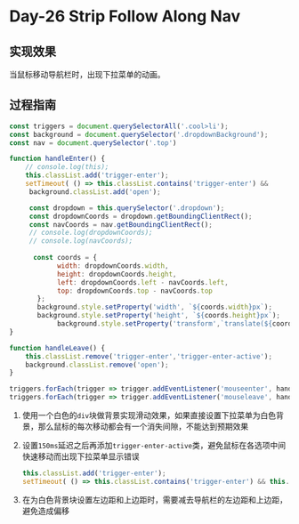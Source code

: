 # Day-26 Strip Follow Along Nav 



## 实现效果
当鼠标移动导航栏时，出现下拉菜单的动画。

## 过程指南   

```js
const triggers = document.querySelectorAll('.cool>li');
const background = document.querySelector('.dropdownBackground');
const nav = document.querySelector('.top')

function handleEnter() {
	// console.log(this);
	this.classList.add('trigger-enter');
	setTimeout( () => this.classList.contains('trigger-enter') && 		this.classList.add('trigger-enter-active'),150); //延迟添加下拉菜单的类名
     background.classList.add('open');

     const dropdown = this.querySelector('.dropdown');
     const dropdownCoords = dropdown.getBoundingClientRect();
     const navCoords = nav.getBoundingClientRect();
     // console.log(dropdownCoords);
     // console.log(navCoords);
                      
      const coords = {
 			width: dropdownCoords.width,
            height: dropdownCoords.height,
            left: dropdownCoords.left - navCoords.left,
            top: dropdownCoords.top - navCoords.top
       };
       background.style.setProperty('width', `${coords.width}px`);
       background.style.setProperty('height', `${coords.height}px`);
  	        background.style.setProperty('transform',`translate(${coords.left}px,${coords.top}px)`);
}

function handleLeave() {
	this.classList.remove('trigger-enter','trigger-enter-active');
	background.classList.remove('open');
}

triggers.forEach(trigger => trigger.addEventListener('mouseenter', handleEnter)) ;
triggers.forEach(trigger => trigger.addEventListener('mouseleave', handleLeave)) ;
```

1. 使用一个白色的`div`块做背景实现滑动效果，如果直接设置下拉菜单为白色背景，那么鼠标的每次移动都会有一个消失间隙，不能达到预期效果

   

2. 设置`150ms`延迟之后再添加`trigger-enter-active`类，避免鼠标在各选项中间快速移动而出现下拉菜单显示错误

   ```js
   this.classList.add('trigger-enter');
   setTimeout( () => this.classList.contains('trigger-enter') && this.classList.add('trigger-enter-active'),150); 
   ```

3. 在为白色背景块设置左边距和上边距时，需要减去导航栏的左边距和上边距，避免造成偏移





